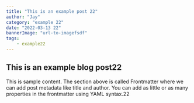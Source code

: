 ```yaml
---
title: "This is an example post 22"
author: "Jay"
category: "example 22"
date: "2022-03-13 22"
bannerImage: "url-to-imagefsdf"
tags:
    - example22
---
```


## This is an example blog post22

This is sample content. The section above is called Frontmatter where we can add post metadata like title and author. You can add as little or as many properties in the frontmatter using YAML syntax.22